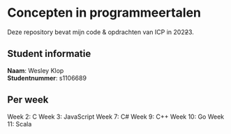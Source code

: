 # Concepten in programmeertalen

Deze repository bevat mijn code & opdrachten van ICP in 202~~2~~3.

## Student informatie

**Naam**: Wesley Klop  
**Studentnummer**: s1106689

## Per week

Week 2: C
Week 3: JavaScript
Week 7: C#
Week 9: C++
Week 10: Go
Week 11: Scala
